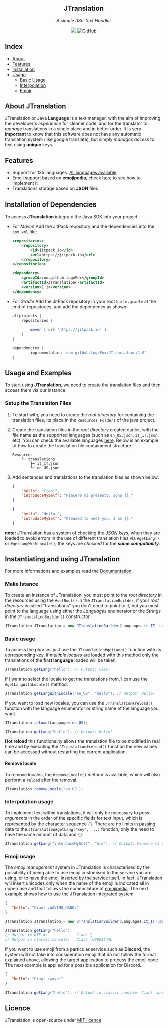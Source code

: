 
<div align="center">

## JTranslation
_A simple i18n Text Handler_

[![](https://jitpack.io/v/logeFox/JavaLang.svg)](https://jitpack.io/#logeFox/JavaLang) ![GitHub](https://img.shields.io/github/license/logeFox/JTranslation)
</div>

## Index

- [About](#about-JTranslation)
- [Features](#features)
- [Installation](#installation-of-dependencies)
- [Usage](#usage-and-examples)
	- [Basic Usage](#basic-usage)
	- [Interpolation](#interpolation-usage)
	- [Emoji](#emoji-usage)


## About JTranslation
JTranslation or Java **Language** is a text manager, with the aim of improving the developer's *experience* for cleaner code, and for the translator to *manage* translations in a single place and in better order.
It is very **important** to know that this software does not have any automatic translation system (like google translate), but simply *manages access* to text using **unique** keys.

## Features
- Support for 135 languages. [All languages available](https://logefox.github.io/JTranslation/Languages)
- Emoji support based on **emojipedia**, check [here](https://logefox.github.io/JTranslation/WorkInProgressJTranslation) to see how to implement it
- Translations storage based on **JSON** files

## Installation of Dependencies
To access **JTranslation** integrate the Java SDK into your project.

- For *Maven* Add the JitPack repository and the dependencies into the `pom.xml` file:
	```xml
	<repositories>
		<repository>
			<id>jitpack.io</id>
			<url>https://jitpack.io</url>
		</repository>
	</repositories>
	```
	```xml
	<dependency>
		<groupId>com.github.logeFox</groupId>
		<artifactId>JTranslation</artifactId>
		<version>1.1</version>
	</dependency>
	```
- For *Gradle* Add the JitPack repository in your root `build.gradle` at the end of repositories, and add the dependency as shown:
	```groovy
	allprojects {
		repositories {
			...
			maven { url 'https://jitpack.io' }
		}
	}
	```
	```groovy
	dependencies {
			implementation 'com.github.logeFox:JTranslation:1.0'
	}
	```

## Usage and Examples
To start using **JTranslation**, we need to create the translation files and then access them via our instance.

### Setup the Translation Files
1. To start with, you need to create the *root directory* for containing the translation files, its place in the `Resources Folders` of the java project.
2. Create the translation files in the *root directory* created earlier, with the file name as the supported languages (such as `en_US.json`, `it_IT.json`, etc). You can check the available languages [here](https://logefox.github.io/JTranslation/Languages). 
	Below is an example of how to create the translation file containment structure
	```
	Resources
		└─ translations
			├─ it_IT.json
			└─ en_US.json
	```
3. Add sentences and translations to the translation files as shown below:
	```json
	{
		"hello": "Ciao!",
		"introduceMySelf": "Piacere mi presento, sono {}."
	}
	```
	
	```json
	{
		"hello": "Hello!",
		"introduceMySelf": "Pleased to meet you, I am {}."
	}
	```
**note:** JTranslation has a system of checking the *JSON keys*, when they are loaded to avoid errors in the use of different translation files via `#getLang()` or `#getLangWithLocale()`, the keys are *checked* for the ***same compatibility***.

## Instantiating and using JTranslation
For more informations and examples read the [Documentation](https://logefox.github.io/JTranslation/WorkInProgressJTranslation).

### Make Istance
To create an instance of JTranslation, you must point to the _root directory_ in the resources using the `#setRoot()` in the `JTranslationBuilder`, if your *root directory* is called "translations" you don't need to point to it, but you must point to the language using either the *Languages* enumerator or the *Strings* in the `JTranslationBuilder()` constructor.

```java
JTranslation JTranslation = new JTranslationBuilder(Languages.it_IT, Languages.en_US).build();
```

 ### Basic usage
To access the phrases just use the `JTranslation#getLang()` function with its corresponding key, if *multiple locales* are loaded with this method only the translations of the **first language** loaded will be taken.

```java
JTranslation.getLang("hello"); // Output: Ciao!
```

If I want to select the locale to get the translations from, I can use the `#getLangWithLocale()` method.

```java
JTranslation.getLangWithLocale("en_US", "hello"); // Output: Hello!
```
 
If you want to load new locales, you can use the `JTranslation#reload()` function with the language enumerator or string name of the language you want.

```java
JTranslation.reload(Languages.en_US);

JTranslation.getLang("hello"); // Output: Hello!
```

**Hot reload** this functionality allows the translation file to be modified in real time and by executing the `JTranslation#reload()` function the new values can be accessed without restarting the current application.

#### Remove locale
To remove locales, the `#removeLocale()` method is available, which will also perform a `reload` after the removal.

```java
JTranslation.removeLocale("en_US");
```

### Interpolation usage
To implement text within translations, it will only be necessary to *pass arguments* in the order of the specific fields for text input, which is represented by the character sequence `{}`.
There are no limits in passing data to the `JTranslation#getLang("key", ...)` function, only the need to have the same amount of data and `{}`.
```java 
JTranslation.getLang("intorduceMySelf", "Ale"); // Output: Piacere mi presento, sono Ale.
```

### Emoji usage
The *emoji management* system in JTranslation is characterised by the possibility of being able to use emoji customised to the service you are using, or to have the emoji inserted by the service itself.
In fact, JTranslation will insert unicodes only when the name of the emoji is indicated all in uppercase and that follows the nomenclature of [emojipedia](https://emojipedia.org/).
The next example shows how to use the JTranslation integrated system.
 ```json
{
	"hello": "Ciao! :WAVING_HAND:"
}
```

 ```java
JTranslation JTranslation = new JTranslationBuilder(Languages.it_IT).build();

JTranslation.getLang("hello"); 
// Output in UTF-8: 			Ciao! 👋
// Output in classic console:   Ciao! \U0001f44b
```

If you want to use emoji from a particular service such as **Discord**, the system will not take into consideration emoji that do not follow the format explained above, allowing the target application to process the emoji code.
The next example is applied for a possible application for Discord.

 ```json
{
	"hello": "Ciao! :wave:"
}
```

 ```java  
JTranslation.getLang("hello"); // Output in classic console: Ciao! :wave:
```

## Licence
JTranslation is open-source under [MIT licence](https://github.com/logeFox/JTranslation/blob/master/LICENSE)
